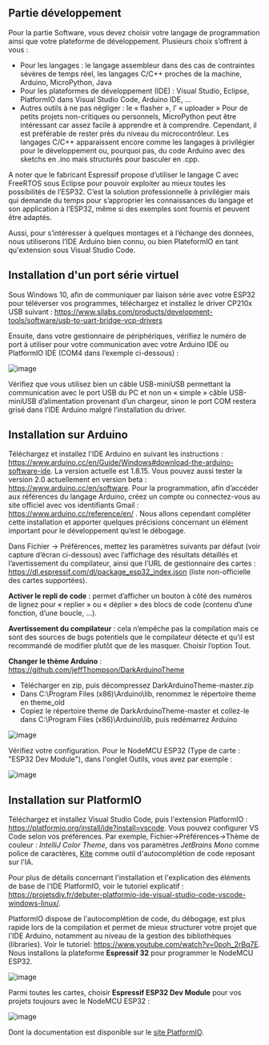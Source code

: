 ## Partie développement
Pour la partie Software, vous devez choisir votre langage de programmation ainsi que votre plateforme de développement. Plusieurs choix s’offrent à vous :
* Pour les langages : le langage assembleur dans des cas de contraintes sévères de temps réel, les langages C/C++ proches de la machine, Arduino, MicroPython, Java
*	Pour les plateformes de développement (IDE) : Visual Studio, Eclipse, PlatformIO dans Visual Studio Code, Arduino IDE, …
*	Autres outils à ne pas négliger : le « flasher », l’ « uploader »
Pour de petits projets non-critiques ou personnels, MicroPython peut être intéressant car assez facile à apprendre et à comprendre. Cependant, il est préférable de rester près du niveau du microcontrôleur. Les langages C/C++ apparaissent encore comme les langages à privilégier pour le développement ou, pourquoi pas, du code Arduino avec des sketchs en .ino mais structurés pour basculer en .cpp.

A noter que le fabricant Espressif propose d’utiliser le langage C avec FreeRTOS sous Eclipse pour pouvoir exploiter au mieux toutes les possibilités de l’ESP32. C’est la solution professionnelle à privilégier mais qui demande du temps pour s’approprier les connaissances du langage et son application à l’ESP32, même si des exemples sont fournis et peuvent être adaptés.

Aussi, pour s’intéresser à quelques montages et à l’échange des données, nous utiliserons l’IDE Arduino bien connu, ou bien PlateformIO en tant qu'extension sous Visual Studio Code.

## Installation d'un port série virtuel
Sous Windows 10, afin de communiquer par liaison série avec votre ESP32 pour téléverser vos programmes, téléchargez et installez le driver CP210x USB suivant :
https://www.silabs.com/products/development-tools/software/usb-to-uart-bridge-vcp-drivers 

Ensuite, dans votre gestionnaire de périphériques, vérifiez le numéro de port à utiliser pour votre communication avec votre Arduino IDE ou PlatformIO IDE (COM4 dans l’exemple ci-dessous) :

![image](https://user-images.githubusercontent.com/44494044/129469747-f1b302c6-2e21-4c1d-9393-0fc2b6b620bf.png)

Vérifiez que vous utilisez bien un câble USB-miniUSB permettant la communication avec le port USB du PC et non un « simple » câble USB-miniUSB d’alimentation provenant d’un chargeur, sinon le port COM restera grisé dans l’IDE Arduino malgré l’installation du driver.

## Installation sur Arduino

Téléchargez et installez l'IDE Arduino en suivant les instructions : https://www.arduino.cc/en/Guide/Windows#download-the-arduino-software-ide. La version actuelle est 1.8.15. Vous pouvez aussi tester la version 2.0 actuellement en version beta : https://www.arduino.cc/en/software.
Pour la programmation, afin d’accéder aux références du langage Arduino, créez un compte ou connectez-vous au site officiel avec vos identifiants Gmail : https://www.arduino.cc/reference/en/ . Nous allons cependant compléter cette installation et apporter quelques précisions concernant un élément important pour le développement qu’est le débogage.

Dans Fichier -> Préférences, mettez les paramètres suivants par défaut (voir capture d’écran ci-dessous) avec l’affichage des résultats détaillés et l’avertissement du compilateur, ainsi que l’URL de gestionnaire des cartes : https://dl.espressif.com/dl/package_esp32_index.json (liste non-officielle des cartes supportées).

**Activer le repli de code** : permet d’afficher un bouton à côté des numéros de lignez pour « replier » ou « déplier » des blocs de code (contenu d’une fonction, d’une boucle, …).

**Avertissement du compilateur** : cela n’empêche pas la compilation mais ce sont des sources de bugs potentiels que le compilateur détecte et qu’il est recommandé de modifier plutôt que de les masquer. Choisir l’option Tout.

**Changer le thème Arduino** : https://github.com/jeffThompson/DarkArduinoTheme 
- Télécharger en zip, puis décompressez DarkArduinoTheme-master.zip
- Dans C:\Program Files (x86)\Arduino\lib, renommez le répertoire theme en theme_old
- Copiez le répertoire theme de DarkArduinoTheme-master et collez-le dans C:\Program Files (x86)\Arduino\lib, puis redémarrez Arduino

![image](https://user-images.githubusercontent.com/44494044/129491592-c97fa6f1-f729-48ec-b5a1-ce879a163802.png)

Vérifiez votre configuration. Pour le NodeMCU ESP32 (Type de carte : "ESP32 Dev Module"), dans l'onglet Outils, vous avez par exemple :

![image](https://user-images.githubusercontent.com/44494044/130417596-92674ab7-44eb-4d07-9a1f-a091d315d262.png)

## Installation sur PlatformIO
Téléchargez et installez Visual Studio Code, puis l'extension PlatformIO : https://platformio.org/install/ide?install=vscode. Vous pouvez configurer VS Code selon vos préférences. Par exemple, Fichier->Préférences->Thème de couleur : *IntelliJ Color Theme*, dans vos paramètres *JetBrains Mono* comme police de caractères, [Kite](https://marketplace.visualstudio.com/items?itemName=kiteco.kite) comme outil d'autocomplétion de code reposant sur l'IA.

Pour plus de détails concernant l'installation et l'explication des éléments de base de l'IDE PlatformIO, voir le tutoriel explicatif : https://projetsdiy.fr/debuter-platformio-ide-visual-studio-code-vscode-windows-linux/.

PlatformIO dispose de l'autocomplétion de code, du débogage, est plus rapide lors de la compilation et permet de mieux structurer votre projet que l'IDE Arduino, notamment au niveau de la gestion des bibliothèques (libraries). Voir le tutoriel: https://www.youtube.com/watch?v=0poh_2rBq7E. Nous installons la plateforme **Espressif 32** pour programmer le NodeMCU ESP32.

![image](https://user-images.githubusercontent.com/44494044/129594248-e2b5f3d8-17ac-4701-a11d-7b588c0cd817.png)

Parmi toutes les cartes, choisir **Espressif ESP32 Dev Module** pour vos projets toujours avec le NodeMCU ESP32 :

![image](https://user-images.githubusercontent.com/44494044/129594959-72838f9b-a770-4992-ae8c-7c8ce66f45a7.png)

Dont la documentation est disponible sur le [site PlatformIO](https://docs.platformio.org/en/latest/boards/espressif32/esp32dev.html?utm_source=platformio&utm_medium=piohome).



